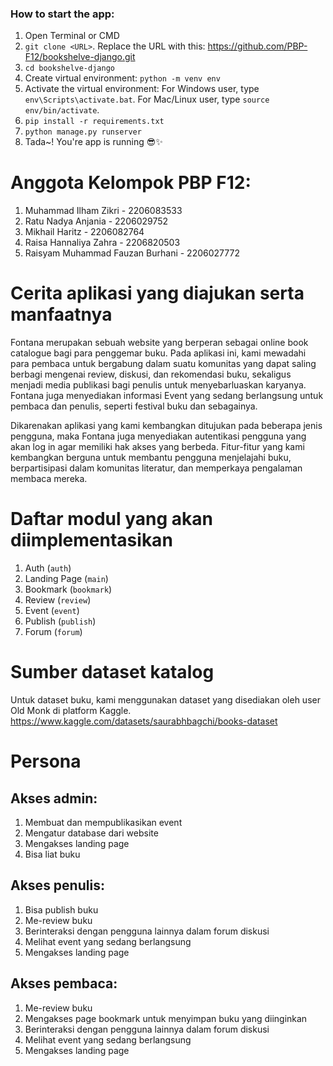 ### How to start the app:

1. Open Terminal or CMD
2. `git clone <URL>`. Replace the URL with this: https://github.com/PBP-F12/bookshelve-django.git
3. `cd bookshelve-django`
4. Create virtual environment: `python -m venv env`
5. Activate the virtual environment: For Windows user, type `env\Scripts\activate.bat`. For Mac/Linux user, type `source env/bin/activate`.
6. `pip install -r requirements.txt`
7. `python manage.py runserver`
8. Tada~! You're app is running 😎✨

# Anggota Kelompok PBP F12:

1. Muhammad Ilham Zikri - 2206083533
2. Ratu Nadya Anjania - 2206029752
3. Mikhail Haritz - 2206082764
4. Raisa Hannaliya Zahra - 2206820503
5. Raisyam Muhammad Fauzan Burhani - 2206027772

# Cerita aplikasi yang diajukan serta manfaatnya

Fontana merupakan sebuah website yang berperan sebagai online book catalogue bagi para penggemar buku. Pada aplikasi ini, kami mewadahi para pembaca untuk bergabung dalam suatu komunitas yang dapat saling berbagi mengenai review, diskusi, dan rekomendasi buku, sekaligus menjadi media publikasi bagi penulis untuk menyebarluaskan karyanya. Fontana juga menyediakan informasi Event yang sedang berlangsung untuk pembaca dan penulis, seperti festival buku dan sebagainya.

Dikarenakan aplikasi yang kami kembangkan ditujukan pada beberapa jenis pengguna, maka Fontana juga menyediakan autentikasi pengguna yang akan log in agar memiliki hak akses yang berbeda. Fitur-fitur yang kami kembangkan berguna untuk membantu pengguna menjelajahi buku, berpartisipasi dalam komunitas literatur, dan memperkaya pengalaman membaca mereka.

# Daftar modul yang akan diimplementasikan

1. Auth (`auth`)
2. Landing Page (`main`)
3. Bookmark (`bookmark`)
4. Review (`review`)
5. Event (`event`)
6. Publish (`publish`)
7. Forum (`forum`)

# Sumber dataset katalog

Untuk dataset buku, kami menggunakan dataset yang disediakan oleh user Old Monk di platform Kaggle.
https://www.kaggle.com/datasets/saurabhbagchi/books-dataset

# Persona

## Akses admin:

1. Membuat dan mempublikasikan event
2. Mengatur database dari website
3. Mengakses landing page
4. Bisa liat buku

## Akses penulis:

1. Bisa publish buku
2. Me-review buku
3. Berinteraksi dengan pengguna lainnya dalam forum diskusi
4. Melihat event yang sedang berlangsung
5. Mengakses landing page

## Akses pembaca:

1. Me-review buku
2. Mengakses page bookmark untuk menyimpan buku yang diinginkan
3. Berinteraksi dengan pengguna lainnya dalam forum diskusi
4. Melihat event yang sedang berlangsung
5. Mengakses landing page
